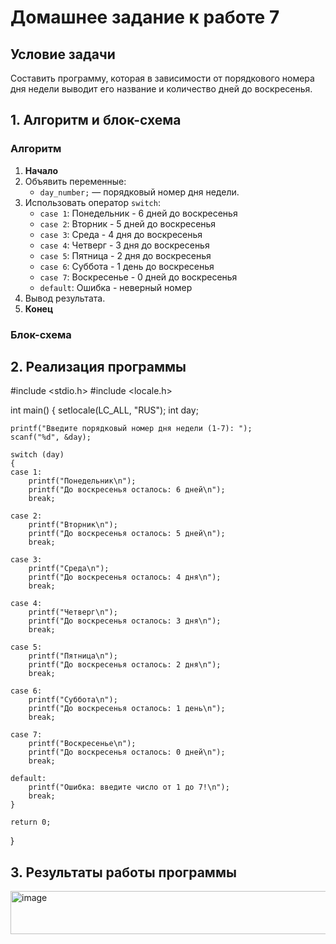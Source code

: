 # Домашнее задание к работе 7

## Условие задачи
Составить программу, которая в зависимости от порядкового номера дня
недели выводит его название и количество дней до воскресенья.

## 1. Алгоритм и блок-схема

### Алгоритм
1. **Начало**
2. Объявить переменные:
   - `day_number;` — порядковый номер дня недели.
3. Использовать оператор `switch`:
   - `case 1`: Понедельник - 6 дней до воскресенья
   - `case 2`: Вторник - 5 дней до воскресенья
   - `case 3`: Среда - 4 дня до воскресенья
   - `case 4`: Четверг - 3 дня до воскресенья
   - `case 5`: Пятница - 2 дня до воскресенья
   - `case 6`: Суббота - 1 день до воскресенья
   - `case 7`: Воскресенье - 0 дней до воскресенья
   - `default`: Ошибка - неверный номер
4. Вывод результата.
5. **Конец**

### Блок-схема




## 2. Реализация программы

#include <stdio.h>
#include <locale.h>

int main() 
{
    setlocale(LC_ALL, "RUS");
    int day;

    printf("Введите порядковый номер дня недели (1-7): ");
    scanf("%d", &day);

    switch (day) 
    {
    case 1:
        printf("Понедельник\n");
        printf("До воскресенья осталось: 6 дней\n");
        break;

    case 2:
        printf("Вторник\n");
        printf("До воскресенья осталось: 5 дней\n");
        break;

    case 3:
        printf("Среда\n");
        printf("До воскресенья осталось: 4 дня\n");
        break;

    case 4:
        printf("Четверг\n");
        printf("До воскресенья осталось: 3 дня\n");
        break;

    case 5:
        printf("Пятница\n");
        printf("До воскресенья осталось: 2 дня\n");
        break;

    case 6:
        printf("Суббота\n");
        printf("До воскресенья осталось: 1 день\n");
        break;

    case 7:
        printf("Воскресенье\n");
        printf("До воскресенья осталось: 0 дней\n");
        break;

    default:
        printf("Ошибка: введите число от 1 до 7!\n");
        break;
    }

    return 0;
}

## 3. Результаты работы программы

<img width="541" height="69" alt="image" src="https://github.com/user-attachments/assets/6478c0f0-de1a-46d4-840d-7fd91c3620ce" />


